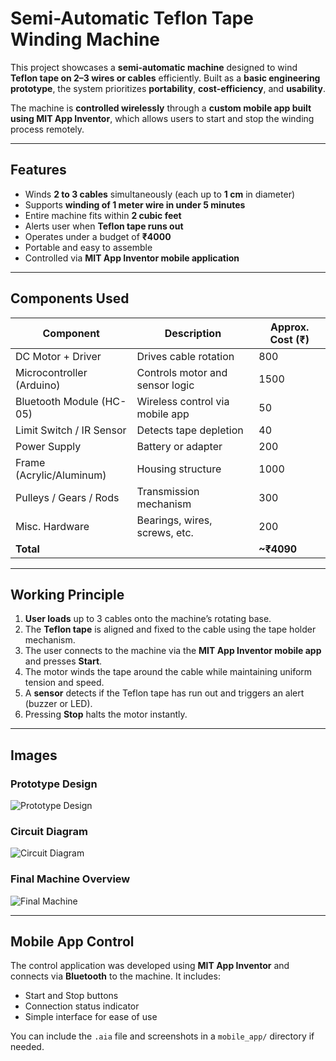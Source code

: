# Semi-Automatic Teflon Tape Winding Machine

This project showcases a **semi-automatic machine** designed to wind **Teflon tape on 2–3 wires or cables** efficiently. Built as a **basic engineering prototype**, the system prioritizes **portability**, **cost-efficiency**, and **usability**.

The machine is **controlled wirelessly** through a **custom mobile app built using MIT App Inventor**, which allows users to start and stop the winding process remotely.

---

## Features

- Winds **2 to 3 cables** simultaneously (each up to **1 cm** in diameter)
- Supports **winding of 1 meter wire in under 5 minutes**
- Entire machine fits within **2 cubic feet**
- Alerts user when **Teflon tape runs out**
- Operates under a budget of **₹4000**
- Portable and easy to assemble
- Controlled via **MIT App Inventor mobile application**

---

## Components Used

| Component                  | Description                      | Approx. Cost (₹) |
|----------------------------|----------------------------------|------------------|
| DC Motor + Driver                 | Drives cable rotation            | 800              |
| Microcontroller (Arduino) | Controls motor and sensor logic  | 1500              |
| Bluetooth Module (HC-05)  | Wireless control via mobile app  | 50              |
| Limit Switch / IR Sensor  | Detects tape depletion           | 40              |
| Power Supply               | Battery or adapter               |200              |
| Frame (Acrylic/Aluminum)  | Housing structure                | 1000             |
| Pulleys / Gears / Rods     | Transmission mechanism           | 300              |
| Misc. Hardware             | Bearings, wires, screws, etc.   | 200              |
| **Total**                  |                                  | **~₹4090**       |

---

## Working Principle

1. **User loads** up to 3 cables onto the machine’s rotating base.
2. The **Teflon tape** is aligned and fixed to the cable using the tape holder mechanism.
3. The user connects to the machine via the **MIT App Inventor mobile app** and presses **Start**.
4. The motor winds the tape around the cable while maintaining uniform tension and speed.
5. A **sensor** detects if the Teflon tape has run out and triggers an alert (buzzer or LED).
6. Pressing **Stop** halts the motor instantly.

---

## Images

### Prototype Design
![Prototype Design](images/prototype.png)

### Circuit Diagram
![Circuit Diagram](images/circuit.jpg)

### Final Machine Overview
![Final Machine](images/final_machine.jpg)



---

## Mobile App Control

The control application was developed using **MIT App Inventor** and connects via **Bluetooth** to the machine. It includes:

- Start and Stop buttons  
- Connection status indicator  
- Simple interface for ease of use

You can include the `.aia` file and screenshots in a `mobile_app/` directory if needed.
